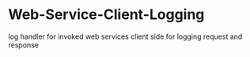 # Web-Service-Client-Logging
log handler for invoked web services client side for logging request and response
